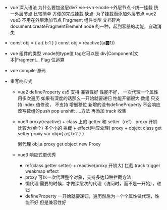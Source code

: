 - vue 深入语法
    <template>
        <div>
            <div>1</div>
            <div>2</div>
        </div>    
    </template>
    为什么要加这层div?
    vie->vn->node->外层节点->统一挂载
    统一外层节点 比较简单 方便的完成挂载
    缺点: 为了挂载而添加外层节点  vue2
    vue3 不用在外层添加节点
    Fragment 组件类型 文档碎片 document.createFragmentElement 
    node 的一种，起到容器的功能，自动消失

-  const obj = {
    a:{
        b:1
    }
} 
    const obj = reactive({a:b:1})


- vue 组件的类型 vnode的type值 tag它可以是 div|Component|文本|Fragment...
    Flag 位运算 
- vue compile 源码
- 重写响应式
    - vue2 defineProperty  es5 支持 兼容性好
        性能不好， 一次代理一个属性 用多次遍历  如果有深度的话那么一开始就要递归 性能开销很大
        数组 只支持 index 值修改， 不支持 增删移位
        新增的没有defineProperty 不会响应
        改写数组的push pop unshift ....方法 再添加 track 收集
    - vue3 proxy(reactive) + class 上的 getter 和 setter（ref）
        proxy 开销比较大(单个)  多个小的
        拦截 + effect(响应处理)     proxy + object      class get setter
        proxy 
        var obj={
            a:{
                b:2
            }
        }

        懒代理 obj.a proxy get object new Proxy

    - vue3 响应式更优秀
        - ref(class getter setter) + reactive(proxy 开销大)
            拦截 track trigger weakmap effect
        - proxy 可以一次代理整个对象，支持多达13种拦截方法
        - 懒代理 需要的时候，才做深层次的代理（访问时，而不是一开始），递归
        - defineProperty 一开始就要递归，遍历然后为一个个属性做代理，性能不好 但是兼容性好